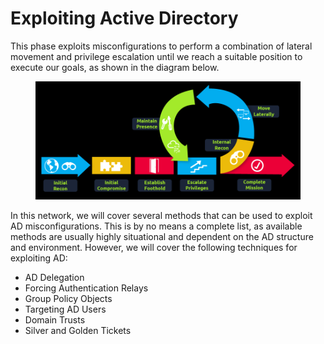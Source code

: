 # Exploiting Active Directory

This phase exploits misconfigurations to perform a combination of lateral movement and privilege escalation until we reach a suitable position to execute our goals, as shown in the diagram below.

<figure><img src="../../../.gitbook/assets/image (246).png" alt=""><figcaption></figcaption></figure>

In this network, we will cover several methods that can be used to exploit AD misconfigurations. This is by no means a complete list, as available methods are usually highly situational and dependent on the AD structure and environment. However, we will cover the following techniques for exploiting AD:

* AD Delegation
* Forcing Authentication Relays
* Group Policy Objects
* Targeting AD Users
* Domain Trusts
* Silver and Golden Tickets
